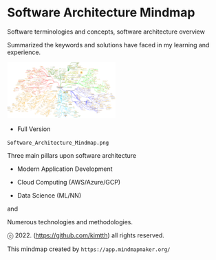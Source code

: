 # Software Architecture Mindmap

Software terminologies and concepts, software architecture overview

Summarized the keywords and solutions have faced in my learning and experience.

<img src="./Preview.png" width="50%">

- Full Version

 `Software_Architecture_Mindmap.png`

Three main pillars upon software architecture

- Modern Application Development

- Cloud Computing (AWS/Azure/GCP)

- Data Science (ML/NN)

and

Numerous technologies and methodologies.

ⓒ 2022. (https://github.com/kimtth) all rights reserved.

This mindmap created by `https://app.mindmapmaker.org/`
